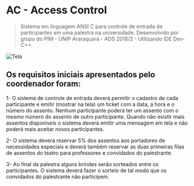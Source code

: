 # AC - Access Control
> Sistema em linguagem ANSI C para controle de entrada de participantes em uma palestra na universidade.
> Desenvolvido por grupo do PIM - UNIP Araraquara - ADS 2018/2 - Utilizando IDE Dev-C++.

![Tela](https://user-images.githubusercontent.com/51087767/71486846-16bb4b00-27f7-11ea-863a-9ea5494daaf7.png)

## Os requisitos iniciais apresentados pelo coordenador foram:

1- O sistema de controle de entrada deverá permitir o cadastro de cada participante e emitir (mostrar na tela) um ticket com a data, a hora e o número do assento. Nenhum participante poderá ter um assento com o mesmo número do assento de outro participante. Quando não existir mais assentos disponíveis o sistema deverá emitir uma mensagem em tela e não poderá mais aceitar novos participantes.

2- O sistema deverá reservar 5% dos assentos aos portadores de necessidades especiais e deverá também reservar as duas primeiras filas de
assentos do teatro para professores e convidados do palestrante.

3- Ao final da palestra alguns brindes serão sorteados entre os participantes. O sistema deverá fazer o sorteio de tal modo que os convidados do palestrante não participem.

